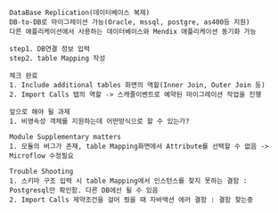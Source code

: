 	DataBase Replication(데이터베이스 복제)
	DB-to-DB로 마이그레이션 가능(Oracle, mssql, postgre, as400등 지원)
	다른 애플리케이션에서 사용하는 데이터베이스와 Mendix 애플리케이션 동기화 가능
	
	step1. DB연결 정보 입력
	step2. table Mapping 작성
	
	체크 완료
	1. Include additional tables 화면의 역할(Inner Join, Outer Join 등)
	2. Import Calls 텝의 역할 -> 스캐줄이벤트로 예약된 마이그레이션 작업을 진행
	
	앞으로 해야 될 과제
	1. 비영속성 객체를 지원하는데 어떤방식으로 할 수 있는가?
	
	Module Supplementary matters
	1. 모듈의 버그가 존재, table Mapping화면에서 Attribute를 선택할 수 없음 -> Microflow 수정필요
	
	Trouble Shooting
	1. 스키마 구조 입력 시 table Mapping에서 인스턴스를 찾지 못하는 결함 : Postgresql만 확인함. 다른 DB에선 될 수 있음
	2. Import Calls 제약조건을 걸어 줬을 때 자바액션 에러 결함 : 결함 찾는중
